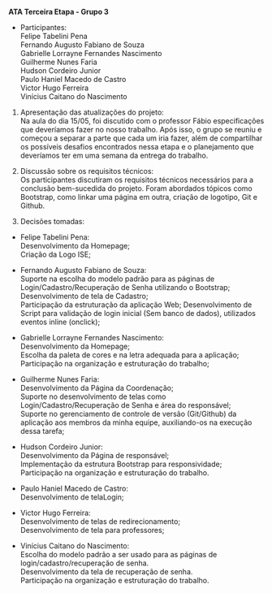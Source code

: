 **ATA Terceira Etapa - Grupo 3**

* Participantes: <br>
Felipe Tabelini Pena <br>
Fernando Augusto Fabiano de Souza<br>
Gabrielle Lorrayne Fernandes Nascimento<br>
Guilherme Nunes Faria<br>
Hudson Cordeiro Junior<br>
Paulo Haniel Macedo de Castro<br>
Victor Hugo Ferreira<br>
Vinícius Caitano do Nascimento<br>

1) Apresentação das atualizações do projeto: <br>
Na aula do dia 15/05, foi discutido com o professor Fábio especificações que deveríamos fazer no nosso trabalho. Após isso, o grupo se reuniu e começou a separar a parte que cada um iria fazer, além de compartilhar os possíveis desafios encontrados nessa etapa e o planejamento que deveríamos ter em uma semana da entrega do trabalho. <br>

2) Discussão sobre os requisitos técnicos: <br>
Os participantes discutiram os requisitos técnicos necessários para a conclusão bem-sucedida do projeto. Foram abordados tópicos como Bootstrap, como linkar uma página em outra, criação de logotipo, Git e Github.<br>

3) Decisões tomadas: <br>
  * Felipe Tabelini Pena: <br>
   Desenvolvimento da Homepage;<br>
   Criação da Logo ISE;
   
   * Fernando Augusto Fabiano de Souza: <br>
     Suporte na escolha do modelo padrão para as páginas de Login/Cadastro/Recuperação de Senha utilizando o Bootstrap; <br>
     Desenvolvimento de tela de Cadastro; <br>
     Participação da estruturação da aplicação Web;
     Desenvolvimento de Script para validação de login inicial (Sem banco de dados), utilizados eventos inline (onclick); <br>
   
   * Gabrielle Lorrayne Fernandes Nascimento: <br>
     Desenvolvimento da Homepage; <br>
     Escolha da paleta de cores e na letra adequada para a aplicação; <br>
     Participação na organização e estruturação do trabalho; <br>
     
   * Guilherme Nunes Faria: <br>
     Desenvolvimento da Página da Coordenação; <br>
     Suporte no desenvolvimento de telas como Login/Cadastro/Recuperação de Senha e área do responsável; <br>
     Suporte no gerenciamento de controle de versão (Git/Github) da aplicação aos membros da minha equipe, auxiliando-os na execução dessa tarefa;<br>   
   
   * Hudson Cordeiro Junior: <br>
     Desenvolvimento da Página de responsável; <br>
     Implementação da estrutura Bootstrap para responsividade; <br>
     Participação na organização e estruturação do trabalho. <br>
   
   * Paulo Haniel Macedo de Castro: <br>
     Desenvolvimento de telaLogin;<br> 
   
   * Victor Hugo Ferreira: <br>
     Desenvolvimento de telas de redirecionamento; <br>
     Desenvolvimento de tela para professores; <br> 
   
  * Vinícius Caitano do Nascimento: <br>
   Escolha do modelo padrão a ser usado para as páginas de login/cadastro/recuperação de senha. <br>
   Desenvolvimento da tela de recuperação de senha.<br>
   Participação na organização e estruturação do trabalho. <br>
   
   
   
